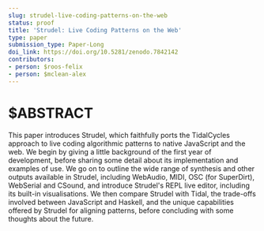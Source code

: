 ```yaml
---
slug: strudel-live-coding-patterns-on-the-web
status: proof
title: 'Strudel: Live Coding Patterns on the Web'
type: paper
submission_type: Paper-Long
doi_link: https://doi.org/10.5281/zenodo.7842142
contributors:
- person: $roos-felix
- person: $mclean-alex
---
```


# $ABSTRACT

This paper introduces Strudel, which faithfully ports the TidalCycles
approach to live coding algorithmic patterns to native JavaScript and
the web. We begin by giving a little background of the first year of
development, before sharing some detail about its implementation and
examples of use. We go on to outline the wide range of synthesis and
other outputs available in Strudel, including WebAudio, MIDI, OSC (for
SuperDirt), WebSerial and CSound, and introduce Strudel's REPL live
editor, including its built-in visualisations. We then compare Strudel
with Tidal, the trade-offs involved between JavaScript and Haskell, and
the unique capabilities offered by Strudel for aligning patterns, before
concluding with some thoughts about the future.
